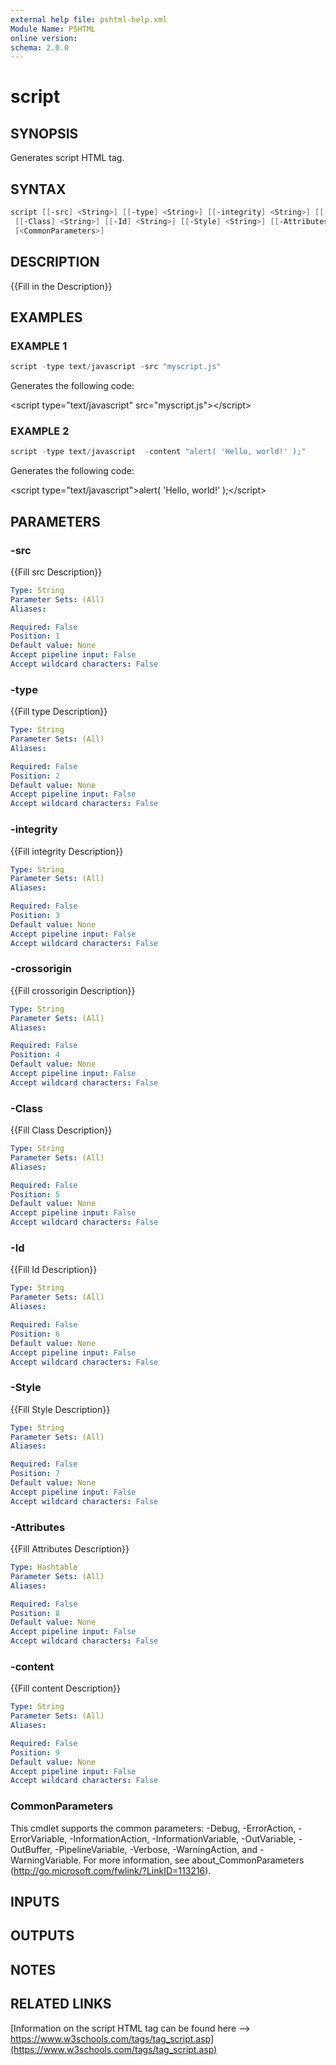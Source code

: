 ```yaml
---
external help file: pshtml-help.xml
Module Name: PSHTML
online version:
schema: 2.0.0
---
```


# script

## SYNOPSIS
Generates script HTML tag.

## SYNTAX

``` powershell
script [[-src] <String>] [[-type] <String>] [[-integrity] <String>] [[-crossorigin] <String>]
 [[-Class] <String>] [[-Id] <String>] [[-Style] <String>] [[-Attributes] <Hashtable>] [[-content] <String>]
 [<CommonParameters>]
```

## DESCRIPTION
{{Fill in the Description}}

## EXAMPLES

### EXAMPLE 1

``` powershell
script -type text/javascript -src "myscript.js"
```

Generates the following code:

\<script type="text/javascript" src="myscript.js"\>\</script\>

### EXAMPLE 2

``` powershell
script -type text/javascript  -content "alert( 'Hello, world!' );"
```

Generates the following code:

\<script type="text/javascript"\>alert( 'Hello, world!' );\</script\>

## PARAMETERS

### -src
{{Fill src Description}}

```yaml
Type: String
Parameter Sets: (All)
Aliases:

Required: False
Position: 1
Default value: None
Accept pipeline input: False
Accept wildcard characters: False
```

### -type
{{Fill type Description}}

```yaml
Type: String
Parameter Sets: (All)
Aliases:

Required: False
Position: 2
Default value: None
Accept pipeline input: False
Accept wildcard characters: False
```

### -integrity
{{Fill integrity Description}}

```yaml
Type: String
Parameter Sets: (All)
Aliases:

Required: False
Position: 3
Default value: None
Accept pipeline input: False
Accept wildcard characters: False
```

### -crossorigin
{{Fill crossorigin Description}}

```yaml
Type: String
Parameter Sets: (All)
Aliases:

Required: False
Position: 4
Default value: None
Accept pipeline input: False
Accept wildcard characters: False
```

### -Class
{{Fill Class Description}}

```yaml
Type: String
Parameter Sets: (All)
Aliases:

Required: False
Position: 5
Default value: None
Accept pipeline input: False
Accept wildcard characters: False
```

### -Id
{{Fill Id Description}}

```yaml
Type: String
Parameter Sets: (All)
Aliases:

Required: False
Position: 6
Default value: None
Accept pipeline input: False
Accept wildcard characters: False
```

### -Style
{{Fill Style Description}}

```yaml
Type: String
Parameter Sets: (All)
Aliases:

Required: False
Position: 7
Default value: None
Accept pipeline input: False
Accept wildcard characters: False
```

### -Attributes
{{Fill Attributes Description}}

```yaml
Type: Hashtable
Parameter Sets: (All)
Aliases:

Required: False
Position: 8
Default value: None
Accept pipeline input: False
Accept wildcard characters: False
```

### -content
{{Fill content Description}}

```yaml
Type: String
Parameter Sets: (All)
Aliases:

Required: False
Position: 9
Default value: None
Accept pipeline input: False
Accept wildcard characters: False
```

### CommonParameters
This cmdlet supports the common parameters: -Debug, -ErrorAction, -ErrorVariable, -InformationAction, -InformationVariable, -OutVariable, -OutBuffer, -PipelineVariable, -Verbose, -WarningAction, and -WarningVariable.
For more information, see about_CommonParameters (http://go.microsoft.com/fwlink/?LinkID=113216).

## INPUTS

## OUTPUTS

## NOTES

## RELATED LINKS

[Information on the script HTML tag can be found here --> https://www.w3schools.com/tags/tag_script.asp](https://www.w3schools.com/tags/tag_script.asp)